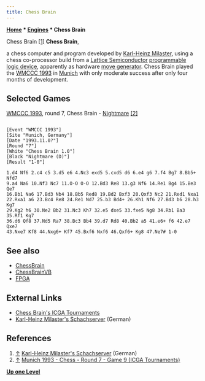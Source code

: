 ```yaml
---
title: Chess Brain
---
```

**[Home](Home "Home") * [Engines](Engines "Engines") * Chess Brain**

[](http://www.schachserver.de/index.html) Chess Brain <a id="cite-note-1" href="#cite-ref-1">[1]</a>
**Chess Brain**,

a chess computer and program developed by [Karl-Heinz Milaster](Karl-Heinz_Milaster "Karl-Heinz Milaster"), using a chess co-processor build from a [Lattice Semiconductor](https://en.wikipedia.org/wiki/Lattice_Semiconductor) [programmable logic device](https://en.wikipedia.org/wiki/Programmable_logic_device), apparently as hardware [move generator](Move_Generation "Move Generation"). Chess Brain played the [WMCCC 1993](WMCCC_1993 "WMCCC 1993") in [Munich](https://en.wikipedia.org/wiki/Munich) with only moderate success after only four months of development.

## Selected Games

[WMCCC 1993](WMCCC_1993 "WMCCC 1993"), round 7, Chess Brain - [Nightmare](Nightmare_GER "Nightmare GER") <a id="cite-note-2" href="#cite-ref-2">[2]</a>

```

[Event "WMCCC 1993"]
[Site "Munich, Germany"]
[Date "1993.11.0?"]
[Round "7"]
[White "Chess Brain 1.0"]
[Black "Nightmare (D)"]
[Result "1-0"]

1.d4 Nf6 2.c4 c5 3.d5 e6 4.Nc3 exd5 5.cxd5 d6 6.e4 g6 7.f4 Bg7 8.Bb5+ Nfd7
9.a4 Na6 10.Nf3 Nc7 11.O-O O-O 12.Bd3 Re8 13.g3 Nf6 14.Re1 Bg4 15.Be3 Qe7 
16.Bb1 Na6 17.Bd3 Nb4 18.Bb5 Red8 19.Bd2 Bxf3 20.Qxf3 Nc2 21.Red1 Nxa1 
22.Rxa1 a6 23.Bc4 Re8 24.Re1 Nd7 25.b3 Bd4+ 26.Kh1 Nf6 27.Bd3 b6 28.h3 Kg7 
29.Kg2 h6 30.Ne2 Bb2 31.Nc3 Kh7 32.e5 dxe5 33.fxe5 Ng8 34.Rb1 Ba3 35.Rf1 Kg7 
36.d6 Qf8 37.Nd5 Ra7 38.Bc3 Bb4 39.d7 Rd8 40.Bb2 a5 41.e6+ f6 42.e7 Qxe7 
43.Nxe7 Kf8 44.Nxg6+ Kf7 45.Bxf6 Nxf6 46.Qxf6+ Kg8 47.Ne7# 1-0

```

## See also

- [ChessBrain](ChessBrain "ChessBrain")
- [ChessBrainVB](ChessBrainVB "ChessBrainVB")
- [FPGA](FPGA "FPGA")

## External Links

- [Chess Brain's ICGA Tournaments](https://www.game-ai-forum.org/icga-tournaments/program.php?id=207)
- [Karl-Heinz Milaster's Schachserver](http://www.schachserver.de/index.html) (German)

## References

1. <a id="cite-ref-1" href="#cite-note-1">↑</a> [Karl-Heinz Milaster's Schachserver](http://www.schachserver.de/index.html) (German)
1. <a id="cite-ref-2" href="#cite-note-2">↑</a> [Munich 1993 - Chess - Round 7 - Game 9 (ICGA Tournaments)](https://www.game-ai-forum.org/icga-tournaments/round.php?tournament=57&round=7&id=9)

**[Up one Level](Engines "Engines")**

